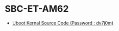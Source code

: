 # SBC-ET-AM62
- [Uboot Kernal Source Code (Password : dv7j0m)](https://www.jianguoyun.com/p/DQsfF5kQ7L_aCRj4-OoFIAA  "Uboot Kernal Source Code (Password : dv7j0m)")

